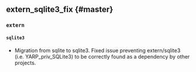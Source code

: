 extern_sqlite3_fix {#master}
-----------

### `extern`

#### `sqlite3`

* Migration from sqlite to sqlite3. Fixed issue preventing extern/sqlite3 (i.e. YARP_priv_SQLite3) to be correctly found 
as a dependency by other projects.
